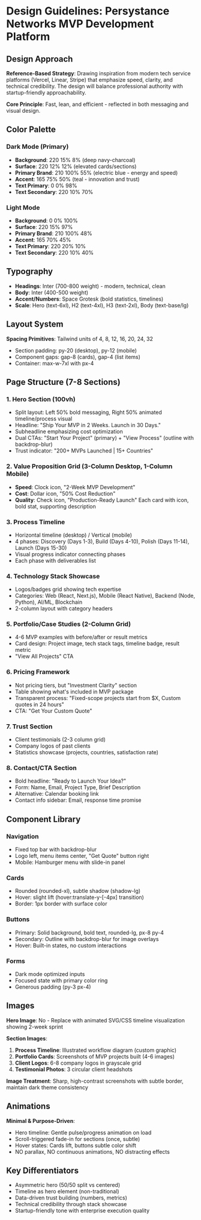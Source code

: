 # Design Guidelines: Persystance Networks MVP Development Platform

## Design Approach
**Reference-Based Strategy**: Drawing inspiration from modern tech service platforms (Vercel, Linear, Stripe) that emphasize speed, clarity, and technical credibility. The design will balance professional authority with startup-friendly approachability.

**Core Principle**: Fast, lean, and efficient - reflected in both messaging and visual design.

## Color Palette

### Dark Mode (Primary)
- **Background**: 220 15% 8% (deep navy-charcoal)
- **Surface**: 220 12% 12% (elevated cards/sections)
- **Primary Brand**: 210 100% 55% (electric blue - energy and speed)
- **Accent**: 165 75% 50% (teal - innovation and trust)
- **Text Primary**: 0 0% 98%
- **Text Secondary**: 220 10% 70%

### Light Mode
- **Background**: 0 0% 100%
- **Surface**: 220 15% 97%
- **Primary Brand**: 210 100% 48%
- **Accent**: 165 70% 45%
- **Text Primary**: 220 20% 10%
- **Text Secondary**: 220 10% 40%

## Typography
- **Headings**: Inter (700-800 weight) - modern, technical, clean
- **Body**: Inter (400-500 weight)
- **Accent/Numbers**: Space Grotesk (bold statistics, timelines)
- **Scale**: Hero (text-6xl), H2 (text-4xl), H3 (text-2xl), Body (text-base/lg)

## Layout System
**Spacing Primitives**: Tailwind units of 4, 8, 12, 16, 20, 24, 32
- Section padding: py-20 (desktop), py-12 (mobile)
- Component gaps: gap-8 (cards), gap-4 (list items)
- Container: max-w-7xl with px-4

## Page Structure (7-8 Sections)

### 1. Hero Section (100vh)
- Split layout: Left 50% bold messaging, Right 50% animated timeline/process visual
- Headline: "Ship Your MVP in 2 Weeks. Launch in 30 Days."
- Subheadline emphasizing cost optimization
- Dual CTAs: "Start Your Project" (primary) + "View Process" (outline with backdrop-blur)
- Trust indicator: "200+ MVPs Launched | 15+ Countries"

### 2. Value Proposition Grid (3-Column Desktop, 1-Column Mobile)
- **Speed**: Clock icon, "2-Week MVP Development"
- **Cost**: Dollar icon, "50% Cost Reduction"
- **Quality**: Check icon, "Production-Ready Launch"
Each card with icon, bold stat, supporting description

### 3. Process Timeline
- Horizontal timeline (desktop) / Vertical (mobile)
- 4 phases: Discovery (Days 1-3), Build (Days 4-10), Polish (Days 11-14), Launch (Days 15-30)
- Visual progress indicator connecting phases
- Each phase with deliverables list

### 4. Technology Stack Showcase
- Logos/badges grid showing tech expertise
- Categories: Web (React, Next.js), Mobile (React Native), Backend (Node, Python), AI/ML, Blockchain
- 2-column layout with category headers

### 5. Portfolio/Case Studies (2-Column Grid)
- 4-6 MVP examples with before/after or result metrics
- Card design: Project image, tech stack tags, timeline badge, result metric
- "View All Projects" CTA

### 6. Pricing Framework
- Not pricing tiers, but "Investment Clarity" section
- Table showing what's included in MVP package
- Transparent process: "Fixed-scope projects start from $X, Custom quotes in 24 hours"
- CTA: "Get Your Custom Quote"

### 7. Trust Section
- Client testimonials (2-3 column grid)
- Company logos of past clients
- Statistics showcase (projects, countries, satisfaction rate)

### 8. Contact/CTA Section
- Bold headline: "Ready to Launch Your Idea?"
- Form: Name, Email, Project Type, Brief Description
- Alternative: Calendar booking link
- Contact info sidebar: Email, response time promise

## Component Library

### Navigation
- Fixed top bar with backdrop-blur
- Logo left, menu items center, "Get Quote" button right
- Mobile: Hamburger menu with slide-in panel

### Cards
- Rounded (rounded-xl), subtle shadow (shadow-lg)
- Hover: slight lift (hover:translate-y-[-4px] transition)
- Border: 1px border with surface color

### Buttons
- Primary: Solid background, bold text, rounded-lg, px-8 py-4
- Secondary: Outline with backdrop-blur for image overlays
- Hover: Built-in states, no custom interactions

### Forms
- Dark mode optimized inputs
- Focused state with primary color ring
- Generous padding (py-3 px-4)

## Images

**Hero Image**: No - Replace with animated SVG/CSS timeline visualization showing 2-week sprint

**Section Images**:
1. **Process Timeline**: Illustrated workflow diagram (custom graphic)
2. **Portfolio Cards**: Screenshots of MVP projects built (4-6 images)
3. **Client Logos**: 6-8 company logos in grayscale grid
4. **Testimonial Photos**: 3 circular client headshots

**Image Treatment**: Sharp, high-contrast screenshots with subtle border, maintain dark theme consistency

## Animations
**Minimal & Purpose-Driven**:
- Hero timeline: Gentle pulse/progress animation on load
- Scroll-triggered fade-in for sections (once, subtle)
- Hover states: Cards lift, buttons subtle color shift
- NO parallax, NO continuous animations, NO distracting effects

## Key Differentiators
- Asymmetric hero (50/50 split vs centered)
- Timeline as hero element (non-traditional)
- Data-driven trust building (numbers, metrics)
- Technical credibility through stack showcase
- Startup-friendly tone with enterprise execution quality